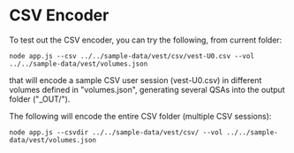 # CSV Encoder

To test out the CSV encoder, you can try the following, from current folder:
```
node app.js --csv ../../sample-data/vest/csv/vest-U0.csv --vol ../../sample-data/vest/volumes.json
```
that will encode a sample CSV user session (vest-U0.csv) in different volumes defined in "volumes.json", generating several QSAs into the output folder ("_OUT/").

The following will encode the entire CSV folder (multiple CSV sessions):
```
node app.js --csvdir ../../sample-data/vest/csv/ --vol ../../sample-data/vest/volumes.json
```
